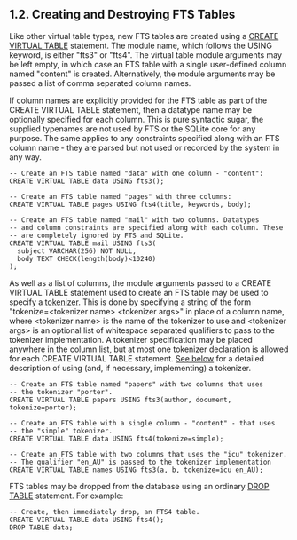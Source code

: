 ## 1\.2\. Creating and Destroying FTS Tables



 Like other virtual table types, new FTS tables are created using a
 [CREATE VIRTUAL TABLE](lang_createvtab.html) statement. The module name, which follows
 the USING keyword, is either "fts3" or "fts4". The virtual table module arguments may
 be left empty, in which case an FTS table with a single user\-defined
 column named "content" is created. Alternatively, the module arguments
 may be passed a list of comma separated column names.




 If column names are explicitly provided for the FTS table as part of
 the CREATE VIRTUAL TABLE statement, then a datatype name may be optionally
 specified for each column. This is pure syntactic sugar, the
 supplied typenames are not used by FTS or the SQLite core for any
 purpose. The same applies to any constraints specified along with an
 FTS column name \- they are parsed but not used or recorded by the system
 in any way.




```
-- Create an FTS table named "data" with one column - "content":
CREATE VIRTUAL TABLE data USING fts3();

-- Create an FTS table named "pages" with three columns:
CREATE VIRTUAL TABLE pages USING fts4(title, keywords, body);

-- Create an FTS table named "mail" with two columns. Datatypes
-- and column constraints are specified along with each column. These
-- are completely ignored by FTS and SQLite. 
CREATE VIRTUAL TABLE mail USING fts3(
  subject VARCHAR(256) NOT NULL,
  body TEXT CHECK(length(body)<10240)
);

```


 As well as a list of columns, the module arguments passed to a CREATE
 VIRTUAL TABLE statement used to create an FTS table may be used to specify
 a [tokenizer](fts3.html#tokenizer). This is done by specifying a string of the form
 "tokenize\=\<tokenizer name\> \<tokenizer args\>" in place of a column
 name, where \<tokenizer name\> is the name of the tokenizer to use and
 \<tokenizer args\> is an optional list of whitespace separated qualifiers
 to pass to the tokenizer implementation. A tokenizer specification may be
 placed anywhere in the column list, but at most one tokenizer declaration is
 allowed for each CREATE VIRTUAL TABLE statement. [See below](fts3.html#tokenizer) for a
 detailed description of using (and, if necessary, implementing) a tokenizer.




```
-- Create an FTS table named "papers" with two columns that uses
-- the tokenizer "porter".
CREATE VIRTUAL TABLE papers USING fts3(author, document, tokenize=porter);

-- Create an FTS table with a single column - "content" - that uses
-- the "simple" tokenizer.
CREATE VIRTUAL TABLE data USING fts4(tokenize=simple);

-- Create an FTS table with two columns that uses the "icu" tokenizer.
-- The qualifier "en_AU" is passed to the tokenizer implementation
CREATE VIRTUAL TABLE names USING fts3(a, b, tokenize=icu en_AU);

```


 FTS tables may be dropped from the database using an ordinary [DROP TABLE](lang_droptable.html)
 statement. For example:




```
-- Create, then immediately drop, an FTS4 table.
CREATE VIRTUAL TABLE data USING fts4();
DROP TABLE data;

```

